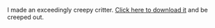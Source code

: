 I made an exceedingly creepy critter. <a target="_blank" href="http://sodaplay.com/creators/jmatthewgriffis/items/hangercreep_finished">Click here to download it</a> and be creeped out.